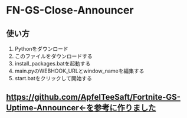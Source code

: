 # FN-GS-Close-Announcer

 ## 使い方
 1. Pythonをダウンロード
 2. このファイルをダウンロードする
 3. install_packages.batを起動する
 4. main.pyのWEBHOOK_URLとwindow_nameを編集する
 5. start.batをクリックして開始する

## https://github.com/ApfelTeeSaft/Fortnite-GS-Uptime-Announcer←を参考に作りました
